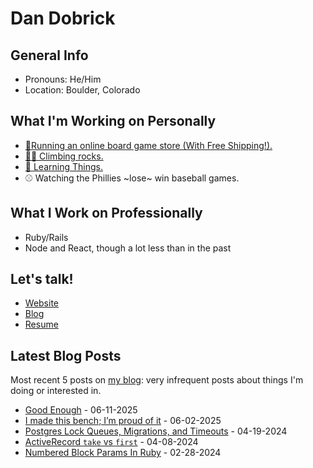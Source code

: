 # Dan Dobrick

## General Info
- Pronouns: He/Him
- Location: Boulder, Colorado

## What I'm Working on Personally
- [🎲Running an online board game store (With Free Shipping!).](https://www.unexplored-games.com)
- [🧗‍♂️ Climbing rocks.](https://www.mountainproject.com/user/201108776/dan-d)
- [🧠 Learning Things.](https://dandobrick.com/blog)
- ⚾️ Watching the Phillies ~lose~ win baseball games.

## What I Work on Professionally
- Ruby/Rails
- Node and React, though a lot less than in the past

## Let's talk!
- [Website](https://dandobrick.com)
- [Blog](https://dandobrick.com/blog)
- [Resume](https://dandobrick.com/assets/Dan_Dobrick_resume_2023.pdf)

## Latest Blog Posts
Most recent 5 posts on [my blog](https://dandobrick.com/blog): very infrequent posts about things I'm doing or interested in.

<!-- blog starts -->
- [Good Enough](http://dandobrick.com/blog/posts/good-enough/) - 06-11-2025
- [I made this bench; I’m proud of it](http://dandobrick.com/blog/posts/i-made-this-bench-i'm-proud-of-it/) - 06-02-2025
- [Postgres Lock Queues, Migrations, and Timeouts](http://dandobrick.com/blog/posts/postgres-locks-migration-and-timeouts/) - 04-19-2024
- [ActiveRecord `take` vs `first`](http://dandobrick.com/blog/posts/ruby's-take-vs-first/) - 04-08-2024
- [Numbered Block Params In Ruby](http://dandobrick.com/blog/posts/numbered-block-params-in-ruby/) - 02-28-2024
<!-- blog ends -->
